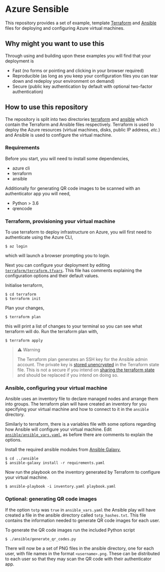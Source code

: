 # Azure Sensible

This repository provides a set of example, template
[Terraform](https://www.terraform.io/) and [Ansible](https://www.ansible.com)
files for deploying and configuring Azure virtual machines.

## Why might you want to use this

Through using and building upon these examples you will find that your
deployment is

- Fast (no forms or pointing and clicking in your browser required)
- Reproducible (as long as you keep your configuration files you can tear down
  and redeploy your environment on demand)
- Secure (public key authentication by default with optional two-factor
  authentication)

## How to use this repository

The repository is split into two directories [terraform](./terraform) and
[ansible](./ansible) which contain the Terraform and Ansible files respectively.
Terraform is used to deploy the Azure resources (virtual machines, disks, public
IP address, _etc._) and Ansible is used to configure the virtual machine.

### Requirements

Before you start, you will need to install some dependencies,

- azure cli
- terraform
- ansible

Additionally for generating QR code images to be scanned with an authenticator
app you will need,

- Python > 3.6
- qrencode

### Terraform, provisioning your virtual machine

To use terraform to deploy infrastructure on Azure, you will first need to
authenticate using the Azure CLI,

```
$ az login
```

which will launch a browser prompting you to login.

Next you can configure your deployment by editing
[`terraform/terraform.tfvars`](terraform/terraform.tfvars). This file has
comments explaining the configuration options and their default values.

Initialise terraform,

```
$ cd terraform
$ terraform init
```

Plan your changes,

```
$ terraform plan
```

this will print a list of changes to your terminal so you can see what terraform
will do. Run the terraform plan with,

```
$ terraform apply
```

> :warning: Warning
>
> The Terraform plan generates an SSH key for the Ansible admin account. The
> private key is [stored
> unencrypted](https://registry.terraform.io/providers/hashicorp/tls/latest/docs/resources/private_key)
> in the Terraform state file. This is not a secure if you intend on [sharing
> the terraform state](https://www.terraform.io/docs/state/remote.html) and
> should be replaced if you intend on doing so.

### Ansible, configuring your virtual machine

Ansible uses an inventory file to declare managed nodes and arrange them into
groups. The terraform plan will have created an inventory for you specifying
your virtual machine and how to connect to it in the `ansible` directory.

Similarly to terraform, there is a variables file with some options regarding
how Ansible will configure your virtual machine. Edit
[`ansible/ansible_vars.yaml`](ansible/ansible_vars.yaml), as before there are
comments to explain the options.

Install the required ansible modules from [Ansible
Galaxy](https://galaxy.ansible.com),

```
$ cd ../ansible
$ ansible-galaxy install -r requirements.yaml
```

Now run the playbook on the inventory generated by Terraform to configure your
virtual machine.

```
$ ansible-playbook -i inventory.yaml playbook.yaml
```

### Optional: generating QR code images

If the option `totp` was `true` in `ansible_vars.yaml` the Ansible play will
have created a file in the ansible directory called `totp_hashes.txt`. This file
contains the information needed to generate QR code images for each user.

To generate the QR code images run the included Python script

```
$ ./ansible/generate_qr_codes.py
```

There will now be a set of PNG files in the ansible directory, one for each
user, with file names in the format `<username>.png`. These can be distributed
to each user so that they may scan the QR code with their authenticator app.
